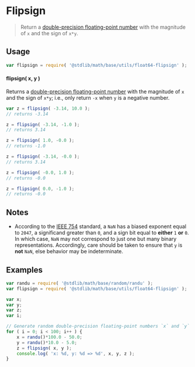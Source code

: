 Flipsign
===

> Return a [double-precision floating-point number][ieee754] with the magnitude of `x` and the sign of `x*y`.


<!-- <usage> -->

## Usage

``` javascript
var flipsign = require( '@stdlib/math/base/utils/float64-flipsign' );
```

#### flipsign( x, y )

Returns a [double-precision floating-point number][ieee754] with the magnitude of `x` and the sign of `x*y`; i.e., only return `-x` when `y` is a negative number.

``` javascript
var z = flipsign( -3.14, 10.0 );
// returns -3.14

z = flipsign( -3.14, -1.0 );
// returns 3.14

z = flipsign( 1.0, -0.0 );
// returns -1.0

z = flipsign( -3.14, -0.0 );
// returns 3.14

z = flipsign( -0.0, 1.0 );
// returns -0.0

z = flipsign( 0.0, -1.0 );
// returns -0.0
```

<!-- </usage> -->


<!-- <notes> -->

## Notes

* According to the [IEEE 754][ieee754] standard, a `NaN` has a biased exponent equal to `2047`, a significand greater than `0`, and a sign bit equal to __either__ `1` __or__ `0`. In which case, `NaN` may not correspond to just one but many binary representations. Accordingly, care should be taken to ensure that `y` is __not__ `NaN`, else behavior may be indeterminate.

<!-- </notes> -->


<!-- <examples> -->

## Examples

``` javascript
var randu = require( '@stdlib/math/base/random/randu' );
var flipsign = require( '@stdlib/math/base/utils/float64-flipsign' );

var x;
var y;
var z;
var i;

// Generate random double-precision floating-point numbers `x` and `y` and flip the sign of `x` only if `y` is negative...
for ( i = 0; i < 100; i++ ) {
    x = randu()*100.0 - 50.0;
    y = randu()*10.0 - 5.0;
    z = flipsign( x, y );
    console.log( 'x: %d, y: %d => %d', x, y, z );
}
```

<!-- </examples> -->


<!-- <links> -->

[ieee754]: https://en.wikipedia.org/wiki/IEEE_754-1985

<!-- </links> -->
